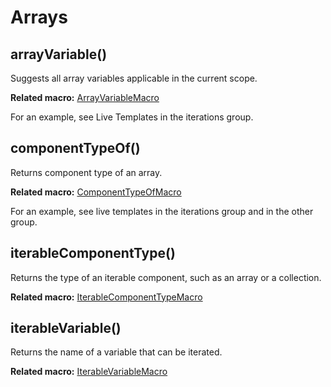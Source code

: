 # Arrays

## arrayVariable()

Suggests all array variables applicable in the current scope.

**Related macro:** [ArrayVariableMacro](https://github.com/JetBrains/intellij-community/blob/master/java/java-impl/src/com/intellij/codeInsight/template/macro/ArrayVariableMacro.java)

For an example, see Live Templates in the iterations group.

## componentTypeOf(<array>)

Returns component type of an array.

**Related macro:** [ComponentTypeOfMacro](https://github.com/JetBrains/intellij-community/blob/master/java/java-impl/src/com/intellij/codeInsight/template/macro/ComponentTypeOfMacro.java)

For an example, see live templates in the iterations group and in the other group.

## iterableComponentType(<ArrayOrIterable>)

Returns the type of an iterable component, such as an array or a collection.

**Related macro:** [IterableComponentTypeMacro](https://github.com/JetBrains/intellij-community/blob/master/java/java-impl/src/com/intellij/codeInsight/template/macro/IterableComponentTypeMacro.java)

## iterableVariable()
	
Returns the name of a variable that can be iterated.

**Related macro:** [IterableVariableMacro](https://github.com/JetBrains/intellij-community/blob/master/java/java-impl/src/com/intellij/codeInsight/template/macro/IterableVariableMacro.java)
